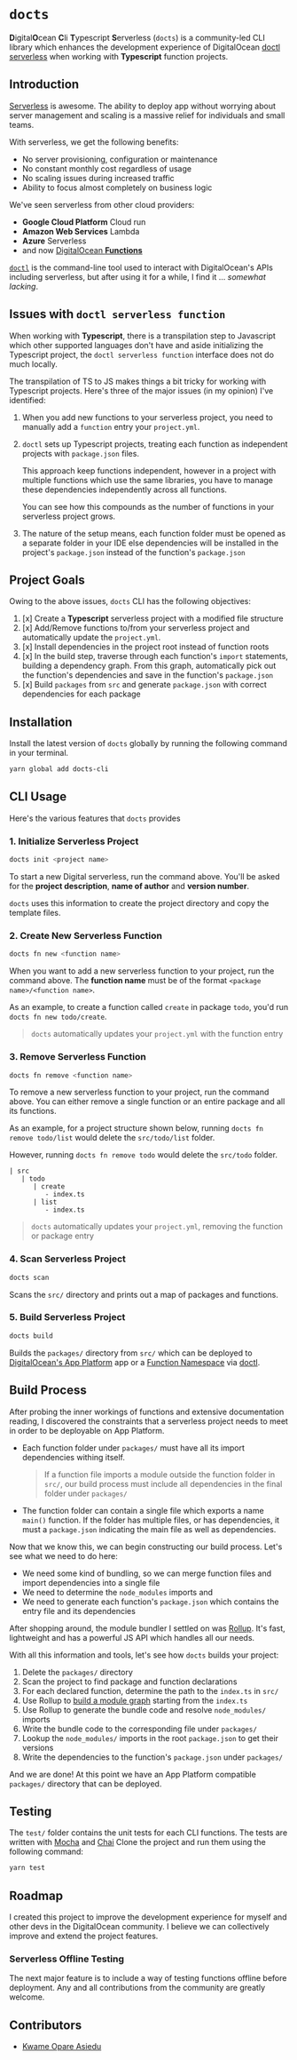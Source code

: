 # `docts`

**D**igital**O**cean **C**li **T**ypescript **S**erverless (`docts`) is a
community-led CLI library which enhances the development experience of
DigitalOcean [doctl serverless](https://docs.digitalocean.com/reference/doctl/)
when working with **Typescript** function projects.

## Introduction

[Serverless](https://en.wikipedia.org/wiki/Serverless_computing) is awesome. The
ability to deploy app without worrying about server management and scaling is a
massive relief for individuals and small teams.

With serverless, we get the following benefits:

- No server provisioning, configuration or maintenance
- No constant monthly cost regardless of usage
- No scaling issues during increased traffic
- Ability to focus almost completely on business logic

We've seen serverless from other cloud providers:

- **Google Cloud Platform** Cloud run
- **Amazon Web Services** Lambda
- **Azure** Serverless
- and now [DigitalOcean
  **Functions**](https://www.digitalocean.com/products/functions)

[`doctl`](https://docs.digitalocean.com/reference/doctl/) is the command-line
tool used to interact with DigitalOcean's APIs including serverless, but after
using it for a while, I find it ... _somewhat lacking_.

## Issues with `doctl serverless function`

When working with **Typescript**, there is a transpilation step to Javascript
which other supported languages don't have and aside initializing the Typescript
project, the `doctl serverless function` interface does not do much locally.

The transpilation of TS to JS makes things a bit tricky for working with
Typescript projects. Here's three of the major issues (in my opinion) I've
identified:

1. When you add new functions to your serverless project, you need to manually
   add a `function` entry your `project.yml`.

2. `doctl` sets up Typescript projects, treating each function as independent
   projects with `package.json` files.

   This approach keep functions independent, however in a project with multiple
   functions which use the same libraries, you have to manage these dependencies
   independently across all functions.

   You can see how this compounds as the number of functions in your serverless
   project grows.

3. The nature of the setup means, each function folder must be opened as
   a separate folder in your IDE else dependencies will be installed in the
   project's `package.json` instead of the function's `package.json`

## Project Goals

Owing to the above issues, `docts` CLI has the following objectives:

1. [x] Create a **Typescript** serverless project with a modified file structure
2. [x] Add/Remove functions to/from your serverless project and automatically
   update the `project.yml`.
3. [x] Install dependencies in the project root instead of function roots
4. [x] In the build step, traverse through each function's `import` statements,
   building a dependency graph. From this graph, automatically pick out the
   function's dependencies and save in the function's `package.json`
5. [x] Build `packages` from `src` and generate `package.json` with correct
   dependencies for each package

## Installation

Install the latest version of `docts` globally by running the following command
in your terminal.

```bash
yarn global add docts-cli
```

## CLI Usage

Here's the various features that `docts` provides

### 1. Initialize Serverless Project

```bash
docts init <project name>
```

To start a new Digital serverless, run the command above. You'll be asked for
the **project description**, **name of author** and **version number**.

`docts` uses this information to create the project directory and copy the
template files.

### 2. Create New Serverless Function

```bash
docts fn new <function name>
```

When you want to add a new serverless function to your project, run the command
above. The **function name** must be of the
format `<package name>/<function name>`.

As an example, to create a function called `create` in package `todo`, you'd
run `docts fn new todo/create`.

> `docts` automatically updates your `project.yml` with the function entry

### 3. Remove Serverless Function

```bash
docts fn remove <function name>
```

To remove a new serverless function to your project, run the command above. You
can either remove a single function or an entire package and all its functions.

As an example, for a project structure shown below,
running `docts fn remove todo/list` would delete the `src/todo/list` folder.

However, running `docts fn remove todo` would delete the `src/todo` folder.

```
| src
   | todo
      | create
         - index.ts
      | list
         - index.ts
```

> `docts` automatically updates your `project.yml`, removing the function or
> package entry

### 4. Scan Serverless Project

```bash
docts scan
```

Scans the `src/` directory and prints out a map of packages and functions.

### 5. Build Serverless Project

```bash
docts build
```

Builds the `packages/` directory from `src/` which can be deployed
to [DigitalOcean's App Platform](https://www.digitalocean.com/products/app-platform)
app or a [Function Namespace](https://www.digitalocean.com/products/functions)
via [doctl](https://docs.digitalocean.com/reference/doctl/).

## Build Process

After probing the inner workings of functions and extensive documentation
reading, I discovered the constraints that a serverless project needs to meet in
order to be deployable on App Platform.

- Each function folder under `packages/` must have all its import dependencies
  withing itself.

  > If a function file imports a module outside the function folder in `src/`,
  > our build process must include all dependencies in the final folder
  > under `packages/`

- The function folder can contain a single file which exports a name `main()`
  function. If the folder has multiple files, or has dependencies, it must
  a `package.json` indicating the main file as well as dependencies.

Now that we know this, we can begin constructing our build process. Let's see
what we need to do here:

- We need some kind of bundling, so we can merge function files and import
  dependencies into a single file
- We need to determine the `node_modules` imports and
- We need to generate each function's `package.json` which contains the entry
  file and its dependencies

After shopping around, the module bundler I settled on
was [Rollup](https://rollupjs.org/). It's fast, lightweight and has a powerful
JS API which handles all our needs.

With all this information and tools, let's see how `docts` builds your project:

1. Delete the `packages/` directory
2. Scan the project to find package and function declarations
3. For each declared function, determine the path to the `index.ts` in `src/`
4. Use Rollup
   to [build a module graph](https://rollupjs.org/guide/en/#rolluprollup)
   starting from the `index.ts`
5. Use Rollup to generate the bundle code and resolve `node_modules/`
   imports
6. Write the bundle code to the corresponding file under `packages/`
7. Lookup the `node_modules/` imports in the root `package.json` to get
   their versions
8. Write the dependencies to the function's `package.json` under `packages/`

And we are done! At this point we have an App Platform compatible `packages/`
directory that can be deployed.

## Testing

The `test/` folder contains the unit tests for each CLI functions. The tests are
written with [Mocha](https://mochajs.org/) and [Chai](https://www.chaijs.com/)
Clone the project and run them using the following command:

```bash
yarn test
```

## Roadmap

I created this project to improve the development experience for myself and
other devs in the DigitalOcean community. I believe we can collectively improve
and extend the project features.

### Serverless Offline Testing

The next major feature is to include a way of testing functions offline before
deployment. Any and all contributions from the community are greatly welcome.

## Contributors

- [Kwame Opare Asiedu](https://github.com/kwameopareasiedu)
